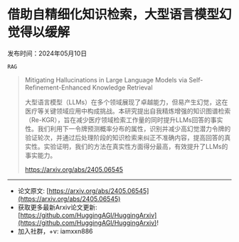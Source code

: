 # 借助自精细化知识检索，大型语言模型幻觉得以缓解
发布时间：2024年05月10日

`RAG`
> Mitigating Hallucinations in Large Language Models via Self-Refinement-Enhanced Knowledge Retrieval
>
> 大型语言模型（LLMs）在多个领域展现了卓越能力，但易产生幻觉，这在医疗等关键领域应用中构成挑战。本研究提出自我精炼增强的知识图谱检索（Re-KGR），旨在减少医疗领域检索工作量的同时提升LLMs回答的事实性。我们利用下一令牌预测概率分布的属性，识别并减少高幻觉潜力令牌的验证轮次，并通过后处理阶段的知识检索来纠正不准确内容，提高回答的真实性。实验证明，我们的方法在真实性方面得分最高，有效提升了LLMs的事实能力。
>
> https://arxiv.org/abs/2405.06545


<hr />

- 论文原文: [https://arxiv.org/abs/2405.06545](https://arxiv.org/abs/2405.06545)
- 获取更多最新Arxiv论文更新: [https://github.com/HuggingAGI/HuggingArxiv](https://github.com/HuggingAGI/HuggingArxiv)!
- 加入社群，+v: iamxxn886